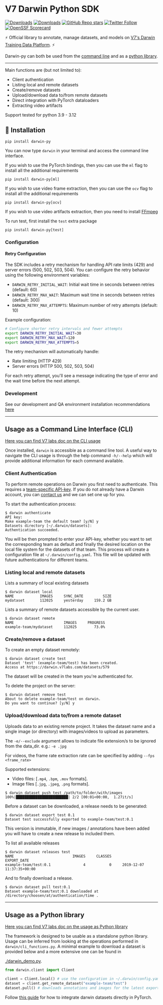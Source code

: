 # V7 Darwin Python SDK

[![Downloads](https://static.pepy.tech/personalized-badge/darwin-py?period=total&units=international_system&left_color=black&right_color=blue&left_text=Downloads)](https://pepy.tech/project/darwin-py) [![Downloads](https://static.pepy.tech/personalized-badge/darwin-py?period=month&units=international_system&left_color=black&right_color=blue&left_text=This%20month)](https://pepy.tech/project/darwin-py) [![GitHub Repo stars](https://img.shields.io/github/stars/v7labs/darwin-py?style=social)](https://github.com/v7labs/darwin-py/stargazers)
[![Twitter Follow](https://img.shields.io/twitter/follow/V7Labs?style=social)](https://twitter.com/V7Labs)
[![OpenSSF Scorecard](https://api.scorecard.dev/projects/github.com/v7labs/darwin-py/badge)](https://scorecard.dev/viewer/?uri=github.com/v7labs/darwin-py)

⚡️ Official library to annotate, manage datasets, and models on
[V7's Darwin Training Data Platform](https://darwin.v7labs.com). ⚡️

Darwin-py can both be used from the [command line](#usage-as-a-command-line-interface-cli) and as a [python library](#usage-as-a-python-library).

<hr/>

Main functions are (but not limited to):

-   Client authentication
-   Listing local and remote datasets
-   Create/remove datasets
-   Upload/download data to/from remote datasets
-   Direct integration with PyTorch dataloaders
-   Extracting video artifacts

Support tested for python 3.9 - 3.12

## 🏁 Installation

```
pip install darwin-py
```

You can now type `darwin` in your terminal and access the command line interface.

If you wish to use the PyTorch bindings, then you can use the `ml` flag to install all the additional requirements

```
pip install darwin-py[ml]
```

If you wish to use video frame extraction, then you can use the `ocv` flag to install all the additional requirements

```
pip install darwin-py[ocv]
```

If you wish to use video artifacts extraction, then you need to install [FFmpeg](https://www.ffmpeg.org/download.html)

To run test, first install the `test` extra package

```
pip install darwin-py[test]
```

### Configuration

#### Retry Configuration

The SDK includes a retry mechanism for handling API rate limits (429) and server errors (500, 502, 503, 504). You can configure the retry behavior using the following environment variables:

- `DARWIN_RETRY_INITIAL_WAIT`: Initial wait time in seconds between retries (default: 60)
- `DARWIN_RETRY_MAX_WAIT`: Maximum wait time in seconds between retries (default: 300)
- `DARWIN_RETRY_MAX_ATTEMPTS`: Maximum number of retry attempts (default: 10)

Example configuration:
```bash
# Configure shorter retry intervals and fewer attempts
export DARWIN_RETRY_INITIAL_WAIT=30
export DARWIN_RETRY_MAX_WAIT=120
export DARWIN_RETRY_MAX_ATTEMPTS=5
```

The retry mechanism will automatically handle:
- Rate limiting (HTTP 429)
- Server errors (HTTP 500, 502, 503, 504)

For each retry attempt, you'll see a message indicating the type of error and the wait time before the next attempt.

### Development

See our development and QA environment installation recommendations [here](docs/DEV.md)

---

## Usage as a Command Line Interface (CLI)

[Here you can find V7 labs doc on the CLI usage](https://docs.v7labs.com/docs/getting-started-1)

Once installed, `darwin` is accessible as a command line tool.
A useful way to navigate the CLI usage is through the help command `-h/--help` which will
provide additional information for each command available.

### Client Authentication

To perform remote operations on Darwin you first need to authenticate.
This requires a [team-specific API-key](https://darwin.v7labs.com/?settings=api-keys).
If you do not already have a Darwin account, you can [contact us](https://www.v7labs.com/contact) and we can set one up for you.

To start the authentication process:

```
$ darwin authenticate
API key:
Make example-team the default team? [y/N] y
Datasets directory [~/.darwin/datasets]:
Authentication succeeded.
```

You will be then prompted to enter your API-key, whether you want to set the corresponding team as
default and finally the desired location on the local file system for the datasets of that team.
This process will create a configuration file at `~/.darwin/config.yaml`.
This file will be updated with future authentications for different teams.

### Listing local and remote datasets

Lists a summary of local existing datasets

```
$ darwin dataset local
NAME            IMAGES     SYNC_DATE         SIZE
mydataset       112025     yesterday     159.2 GB
```

Lists a summary of remote datasets accessible by the current user.

```
$ darwin dataset remote
NAME                       IMAGES     PROGRESS
example-team/mydataset     112025        73.0%
```

### Create/remove a dataset

To create an empty dataset remotely:

```
$ darwin dataset create test
Dataset 'test' (example-team/test) has been created.
Access at https://darwin.v7labs.com/datasets/579
```

The dataset will be created in the team you're authenticated for.

To delete the project on the server:

```
$ darwin dataset remove test
About to delete example-team/test on darwin.
Do you want to continue? [y/N] y
```

### Upload/download data to/from a remote dataset

Uploads data to an existing remote project.
It takes the dataset name and a single image (or directory) with images/videos to upload as
parameters.

The `-e/--exclude` argument allows to indicate file extension/s to be ignored from the data_dir.
e.g.: `-e .jpg`

For videos, the frame rate extraction rate can be specified by adding `--fps <frame_rate>`

Supported extensions:

-   Video files: [`.mp4`, `.bpm`, `.mov` formats].
-   Image files [`.jpg`, `.jpeg`, `.png` formats].

```
$ darwin dataset push test /path/to/folder/with/images
100%|████████████████████████| 2/2 [00:01<00:00,  1.27it/s]
```

Before a dataset can be downloaded, a release needs to be generated:

```
$ darwin dataset export test 0.1
Dataset test successfully exported to example-team/test:0.1
```

This version is immutable, if new images / annotations have been added you will have to create a new release to included them.

To list all available releases

```
$ darwin dataset releases test
NAME                           IMAGES     CLASSES                   EXPORT_DATE
example-team/test:0.1               4           0     2019-12-07 11:37:35+00:00
```

And to finally download a release.

```
$ darwin dataset pull test:0.1
Dataset example-team/test:0.1 downloaded at /directory/choosen/at/authentication/time .
```

---

## Usage as a Python library

[Here you can find V7 labs doc on the usage as Python library](https://docs.v7labs.com/docs/install-update-the-darwin-sdk)

The framework is designed to be usable as a standalone python library.
Usage can be inferred from looking at the operations performed in `darwin/cli_functions.py`.
A minimal example to download a dataset is provided below and a more extensive one can be found in

[./darwin_demo.py](https://github.com/v7labs/darwin-py/blob/master/darwin_demo.py).

```python
from darwin.client import Client

client = Client.local() # use the configuration in ~/.darwin/config.yaml
dataset = client.get_remote_dataset("example-team/test")
dataset.pull() # downloads annotations and images for the latest exported version
```

Follow [this guide](https://docs.v7labs.com/docs/loading-a-dataset-in-python) for how to integrate darwin datasets directly in PyTorch.
